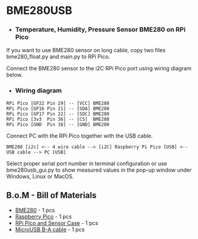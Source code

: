 # BME280USB

- ### Temperature, Humidity, Pressure Sensor BME280 on RPi Pico
If you want to use BME280 sensor on long cable, copy two files bme280_float.py and main.py to RPi Pico.

Connect the BME280 sensor to the i2C RPi Pico port using wiring diagram below.

 - ### Wiring diagram
```
RPi Pico [GP22 Pin 29] -- [VCC] BME280
RPi Pico [GP16 Pin 21] -- [SDA] BME280
RPi Pico [GP17 Pin 22] -- [SDC] BME280
RPi Pico [3v3  Pin 36] -- [CS]  BME280
RPi Pico [GND  Pin 38] -- [GND] BME280
```
Connect PC with the RPi Pico together with the USB cable.
```
BME280 [i2c] <-- 4 wire cable --> [i2C] Raspberry Pi Pico [USB] <-- USB cable --> PC [USB]
```

Select proper serial port number in terminal configuration or use bme280usb_gui.py to show measured values in the pop-up window under Windows, Linux or MacOS.


## B.o.M - Bill of Materials

* [BME280](https://botland.store/multifunctional-sensors/13463-bme-humidity-temperature-and-pressure-sensor-i2cspi-33v5v-waveshare-15231.html) - 1 pcs
* [Raspberry Pico](https://botland.store/raspberry-pi-pico-modules-and-kits/18767-raspberry-pi-pico-rp2040-arm-cortex-m0-0617588405587.html) - 1 pcs
* [RPi Pico and Sensor Case](https://www.tme.eu/pl/en/details/pp73g/enclosures-for-alarms-and-sensors/supertronic/) - 1 pcs
* [MicroUSB B-A cable](https://botland.store/usb-20-cables/6417-microusb-b-a-cable-in-white-braid-esperanza-eb181w-2m-5901299920107.html) - 1 pcs
